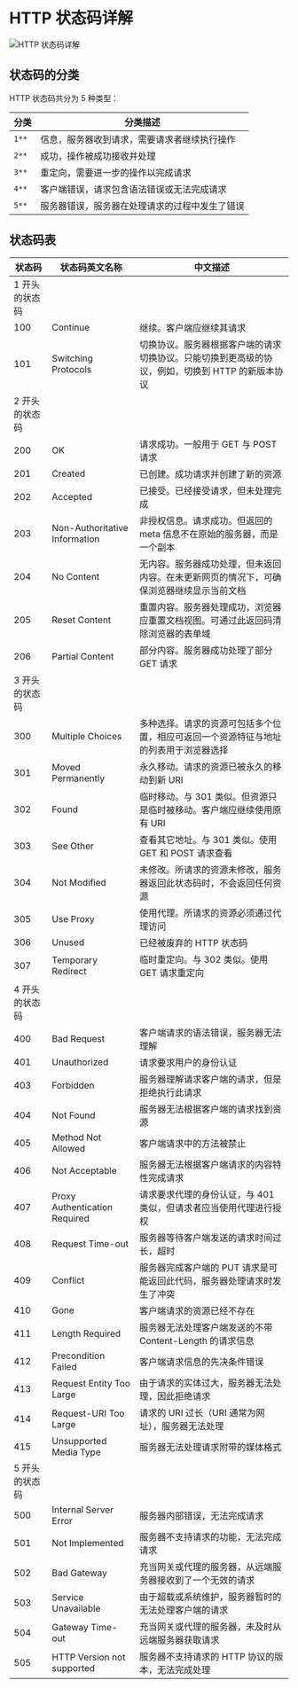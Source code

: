 # HTTP 状态码详解

![HTTP 状态码详解](https://cdn.jsdelivr.net/gh/chanshiyucx/yoi/2019/HTTP_状态码详解.jpg)

## 状态码的分类

HTTP 状态码共分为 5 种类型：

| 分类  | 分类描述                                       |
| ----- | ---------------------------------------------- |
| `1**` | 信息，服务器收到请求，需要请求者继续执行操作   |
| `2**` | 成功，操作被成功接收并处理                     |
| `3**` | 重定向，需要进一步的操作以完成请求             |
| `4**` | 客户端错误，请求包含语法错误或无法完成请求     |
| `5**` | 服务器错误，服务器在处理请求的过程中发生了错误 |

## 状态码表

| 状态码         | 状态码英文名称                | 中文描述                                                                                         |
| -------------- | ----------------------------- | ------------------------------------------------------------------------------------------------ |
| 1 开头的状态码 |
| 100            | Continue                      | 继续。客户端应继续其请求                                                                         |
| 101            | Switching Protocols           | 切换协议。服务器根据客户端的请求切换协议。只能切换到更高级的协议，例如，切换到 HTTP 的新版本协议 |
| 2 开头的状态码 |
| 200            | OK                            | 请求成功。一般用于 GET 与 POST 请求                                                              |
| 201            | Created                       | 已创建。成功请求并创建了新的资源                                                                 |
| 202            | Accepted                      | 已接受。已经接受请求，但未处理完成                                                               |
| 203            | Non-Authoritative Information | 非授权信息。请求成功。但返回的 meta 信息不在原始的服务器，而是一个副本                           |
| 204            | No Content                    | 无内容。服务器成功处理，但未返回内容。在未更新网页的情况下，可确保浏览器继续显示当前文档         |
| 205            | Reset Content                 | 重置内容。服务器处理成功，浏览器应重置文档视图。可通过此返回码清除浏览器的表单域                 |
| 206            | Partial Content               | 部分内容。服务器成功处理了部分 GET 请求                                                          |
| 3 开头的状态码 |
| 300            | Multiple Choices              | 多种选择。请求的资源可包括多个位置，相应可返回一个资源特征与地址的列表用于浏览器选择             |
| 301            | Moved Permanently             | 永久移动。请求的资源已被永久的移动到新 URI                                                       |
| 302            | Found                         | 临时移动。与 301 类似。但资源只是临时被移动。客户端应继续使用原有 URI                            |
| 303            | See Other                     | 查看其它地址。与 301 类似。使用 GET 和 POST 请求查看                                             |
| 304            | Not Modified                  | 未修改。所请求的资源未修改，服务器返回此状态码时，不会返回任何资源                               |
| 305            | Use Proxy                     | 使用代理。所请求的资源必须通过代理访问                                                           |
| 306            | Unused                        | 已经被废弃的 HTTP 状态码                                                                         |
| 307            | Temporary Redirect            | 临时重定向。与 302 类似。使用 GET 请求重定向                                                     |
| 4 开头的状态码 |
| 400            | Bad Request                   | 客户端请求的语法错误，服务器无法理解                                                             |
| 401            | Unauthorized                  | 请求要求用户的身份认证                                                                           |
| 403            | Forbidden                     | 服务器理解请求客户端的请求，但是拒绝执行此请求                                                   |
| 404            | Not Found                     | 服务器无法根据客户端的请求找到资源                                                               |
| 405            | Method Not Allowed            | 客户端请求中的方法被禁止                                                                         |
| 406            | Not Acceptable                | 服务器无法根据客户端请求的内容特性完成请求                                                       |
| 407            | Proxy Authentication Required | 请求要求代理的身份认证，与 401 类似，但请求者应当使用代理进行授权                                |
| 408            | Request Time-out              | 服务器等待客户端发送的请求时间过长，超时                                                         |
| 409            | Conflict                      | 服务器完成客户端的 PUT 请求是可能返回此代码，服务器处理请求时发生了冲突                          |
| 410            | Gone                          | 客户端请求的资源已经不存在                                                                       |
| 411            | Length Required               | 服务器无法处理客户端发送的不带 Content-Length 的请求信息                                         |
| 412            | Precondition Failed           | 客户端请求信息的先决条件错误                                                                     |
| 413            | Request Entity Too Large      | 由于请求的实体过大，服务器无法处理，因此拒绝请求                                                 |
| 414            | Request-URI Too Large         | 请求的 URI 过长（URI 通常为网址），服务器无法处理                                                |
| 415            | Unsupported Media Type        | 服务器无法处理请求附带的媒体格式                                                                 |
| 5 开头的状态码 |
| 500            | Internal Server Error         | 服务器内部错误，无法完成请求                                                                     |
| 501            | Not Implemented               | 服务器不支持请求的功能，无法完成请求                                                             |
| 502            | Bad Gateway                   | 充当网关或代理的服务器，从远端服务器接收到了一个无效的请求                                       |
| 503            | Service Unavailable           | 由于超载或系统维护，服务器暂时的无法处理客户端的请求                                             |
| 504            | Gateway Time-out              | 充当网关或代理的服务器，未及时从远端服务器获取请求                                               |
| 505            | HTTP Version not supported    | 服务器不支持请求的 HTTP 协议的版本，无法完成处理                                                 |
